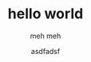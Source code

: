 ---
  audience: "community_college"
  author: "asdfadsf"
  description: "asdfadsfasdf"
  difficulty: "advanced"
  date_posted: 1564622693225
  osm_username: "asdf"
  filename: "1564622667487-_ags_bf08b821_9e0d_40e9_992b_a54d417b966c.tif"
  group: ""
  layout: "project"
  subtitle: "meh meh"
  tags: 
    - "Cultural Patterns and Processes"
  thumbnail: "1564622655433-2019-05-06.pdf"
  title: "hello world"
  type: "field"
  url: "1564622693225-265217"

---